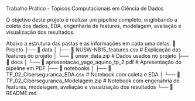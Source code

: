 Trabalho Prático - Tópicos Computacionais em Ciência de Dados

O objetivo deste projeto é realizar um pipeline completo, englobando a coleta dos dados, EDA, engenharia de features, modelagem, avaliação e visualização dos resultados.

Abaixo a estrutura das pastas e as informações em cada uma delas.
📁 Projeto
├── 📁 data
│    ├── 📄 NUSW-NB15_features.csv              # Explicação das features do projeto
│    └── 📄 unsw_data.zip                       # Dados usados no projeto
├── 📁 docs
│    └── 📄 apresentacao_yago_aquino_tp_2.pdf   # Apresentação do pipeline em PDF
├── 📁 notebooks
│    ├── 📄 TP_02_Ciberseguranca_EDA.csv        # Notebook com coleta e EDA 
│    └── 📄 TP_02_Ciberseguranca_Modelagem.zip  # Notebook com engenahria de features, modelagem, avaliação e visualziação dos resultados
└── 📄 README.md
